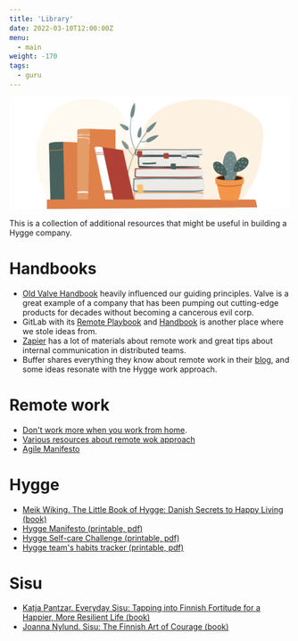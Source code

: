 ```yaml
---
title: 'Library'
date: 2022-03-10T12:00:00Z
menu:
  - main
weight: -170
tags:
  - guru
---
```


![Library](/img/library.png)

This is a collection of additional resources that might be useful in building a Hygge company.

# Handbooks

* [Old Valve Handbook](https://steamcdn-a.akamaihd.net/apps/valve/Valve_NewEmployeeHandbook.pdf) heavily influenced our guiding principles. Valve is a great example of a company that has been pumping out cutting-edge products for decades without becoming a cancerous evil corp.
* GitLab with its [Remote Playbook](https://about.gitlab.com/company/culture/all-remote/) and [Handbook](https://about.gitlab.com/handbook/) is another place where we stole ideas from.
* [Zapier](https://zapier.com/learn/remote-work/) has a lot of materials about remote work and great tips about internal communication in distributed teams.
* Buffer shares everything they know about remote work in their [blog](https://buffer.com/resources/remote-work/), and some ideas resonate with tne Hygge work approach.

# Remote work

* [Don't work more when you work from home](https://zapier.com/blog/working-too-much-remote-work/).
* [Various resources about remote wok approach](https://about.gitlab.com/company/culture/all-remote/resources/)
* [Agile Manifesto](http://agilemanifesto.org)

# Hygge

* [Meik Wiking. The Little Book of Hygge: Danish Secrets to Happy Living (book)](https://www.amazon.com/Little-Book-Hygge-Danish-Secrets/dp/0062658808)
* [Hygge Manifesto (printable, pdf)](/files/Hygge-manifesto.pdf)
* [Hygge Self-care Challenge (printable, pdf)](/files/Habits-tracker.png)
* [Hygge team's habits tracker (printable, pdf)](/files/self-care-checklist.png)

# Sisu

* [Katja Pantzar. Everyday Sisu: Tapping into Finnish Fortitude for a Happier, More Resilient Life (book)](https://www.amazon.com/Everyday-Sisu-Tapping-Fortitude-Resilient/dp/059341926X)
* [Joanna Nylund. Sisu: The Finnish Art of Courage (book)](https://www.amazon.com/gp/product/B078W7C4TB/ref=dbs_a_def_rwt_hsch_vapi_tkin_p1_i0)
